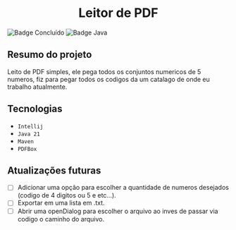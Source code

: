 <h1 align="center">Leitor de PDF</h1>

![Badge Concluído](https://img.shields.io/static/v1?label=Status&message=Concluido&color=green&style=for-the-badge)
![Badge Java](https://img.shields.io/static/v1?label=Java&message=21&color=green&style=for-the-badge&logo=java)

## Resumo do projeto

Leito de PDF simples, ele pega todos os conjuntos numericos de 5 numeros, fiz para pegar todos os codigos da um catalago de onde eu trabalho atualmente.

## Tecnologias

- `Intellij`
- `Java 21`
- `Maven`
- `PDFBox`

## Atualizações futuras
- [ ] Adicionar uma opção para escolher a quantidade de numeros desejados (codigo de 4 digitos ou 5 e etc...).
- [ ] Exportar em uma lista em .txt.
- [ ] Abrir uma openDialog para escolher o arquivo ao inves de passar via codigo o caminho do arquivo.
